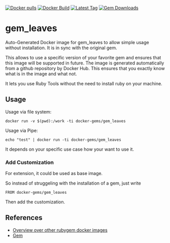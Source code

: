 [![Docker pulls](https://img.shields.io/docker/pulls/rubygem/gem_leaves.svg)](https://hub.docker.com/r/rubygem/gem_leaves/)
[![Docker Build](https://img.shields.io/docker/automated/rubygem/gem_leaves.svg)](https://hub.docker.com/r/rubygem/gem_leaves/)
[![Latest Tag](https://img.shields.io/github/tag/docker-rubygem/gem_leaves.svg)](https://hub.docker.com/r/rubygem/gem_leaves/)
[![Gem Downloads](https://img.shields.io/gem/dt/gem_leaves.svg)](https://rubygems.org/gems/gem_leaves/)
# gem_leaves

Auto-Generated Docker image for gem_leaves to allow simple usage without installation.
It is in sync with the original gem.

This allows to use a specific version of your favorite gem and ensures that this image will be supported in future.
The image is generated automatically from a github repository by Docker Hub.
This ensures that you exactly know what is in the image and what not.

It lets you use Ruby Tools without the need to install ruby on your machine.

## Usage

Usage via file system:

`docker run -v $(pwd):/work -ti docker-gems/gem_leaves`

Usage via Pipe:

`echo "test" | docker run -ti docker-gems/gem_leaves`

It depends on your specific use case how your want to use it.

### Add Customization

For extension, it could be used as base image.

So instead of struggeling with the installation of a gem, just write

`FROM docker-gems/gem_leaves`

Then add the customization.

## References

 - [Overview over other rubygem docker images](https://github.com/thinkbot/docker-rubygem)
 - [Gem](https://rubygems.org/gems/gem_leaves/)
